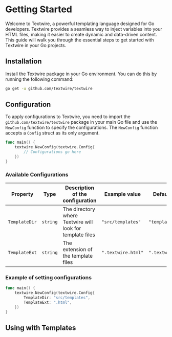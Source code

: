 # Getting Started

Welcome to Textwire, a powerful templating language designed for Go developers. Textwire provides a seamless way to inject variables into your HTML files, making it easier to create dynamic and data-driven content. This guide will walk you through the essential steps to get started with Textwire in your Go projects.

## Installation

Install the Textwire package in your Go environment. You can do this by running the following command:

```bash
go get -u github.com/textwire/textwire
```

## Configuration

To apply configurations to Textwire, you need to import the `github.com/textwire/textwire` package in your main Go file and use the `NewConfig` function to specify the configurations. The `NewConfig` function accepts a `Config` struct as its only argument.

```go
func main() {
    textwire.NewConfig(textwire.Config{
        // Configurations go here
    })
}
```

### Available Configurations

| Property      | Type     | Description of the configuration                          | Example value      | Default value      |
| ------------- | -------- | --------------------------------------------------------- | ------------------ | ------------------ |
| `TemplateDir` | `string` | The directory where Textwire will look for template files | `"src/templates"`  | `"templates"`      |
| `TemplateExt` | `string` | The extension of the template files                       | `".textwire.html"` | `".textwire.html"` |

### Example of setting configurations

```go
func main() {
    textwire.NewConfig(textwire.Config{
        TemplateDir: "src/templates",
        TemplateExt: ".html",
    })
}
```

## Using with Templates

